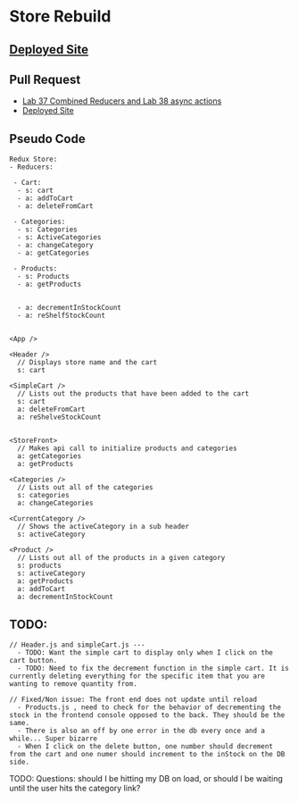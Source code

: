 # Store Rebuild

## [Deployed Site](https://60247cdb39dd2374796baac1--romantic-morse-5b215b.netlify.app/)

## Pull Request
- [Lab 37 Combined Reducers and Lab 38 async actions](https://github.com/Chris-Bortel-401-advanced-javascript/storefront-rebuild/pull/3)
- [Deployed Site](https://6025d2ae66101f00082bfba4--romantic-morse-5b215b.netlify.app/)

## Pseudo Code

```
Redux Store:
- Reducers:

 - Cart:
  - s: cart
  - a: addToCart
  - a: deleteFromCart

 - Categories:
  - s: Categories
  - s: ActiveCategories
  - a: changeCategory
  - a: getCategories

 - Products:
  - s: Products
  - a: getProducts

  
  - a: decrementInStockCount
  - a: reShelfStockCount


<App />

<Header />
  // Displays store name and the cart
  s: cart

<SimpleCart />
  // Lists out the products that have been added to the cart
  s: cart
  a: deleteFromCart
  a: reShelveStockCount


<StoreFront>
  // Makes api call to initialize products and categories
  a: getCategories
  a: getProducts

<Categories />
  // Lists out all of the categories
  s: categories
  a: changeCategories

<CurrentCategory />
  // Shows the activeCategory in a sub header
  s: activeCategory

<Product />
  // Lists out all of the products in a given category
  s: products
  s: activeCategory
  a: getProducts
  a: addToCart
  a: decrementInStockCount

```



## TODO:
```
// Header.js and simpleCart.js --- 
  - TODO: Want the simple cart to display only when I click on the cart button.
  - TODO: Need to fix the decrement function in the simple cart. It is currently deleting everything for the specific item that you are wanting to remove quantity from. 

// Fixed/Non issue: The front end does not update until reload
  - Products.js , need to check for the behavior of decrementing the stock in the frontend console opposed to the back. They should be the same.
  - There is also an off by one error in the db every once and a while... Super bizarre
  - When I click on the delete button, one number should decrement from the cart and one numer should increment to the inStock on the DB side.
```


TODO: Questions: should I be hitting my DB on load, or should I be waiting until the user hits the category link?